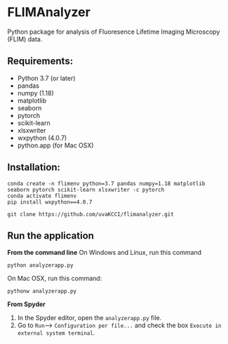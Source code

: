 # FLIMAnalyzer

Python package for analysis of Fluoresence Lifetime Imaging Microscopy (FLIM) data.

## Requirements:

* Python 3.7 (or later)
* pandas
* numpy (1.18)
* matplotlib
* seaborn
* pytorch
* scikit-learn
* xlsxwriter
* wxpython (4.0.7)
* python.app (for Mac OSX)

## Installation:

```
conda create -n flimenv python=3.7 pandas numpy=1.18 matplotlib seaborn pytorch scikit-learn xlsxwriter -c pytorch
conda activate flimenv
pip install wxpython==4.0.7

git clone https://github.com/uvaKCCI/flimanalyzer.git
```

## Run the application

**From the command line**
On Windows and Linux, run this command
```
python analyzerapp.py
```

On Mac OSX, run this command:
```
pythonw analyzerapp.py
```

**From Spyder**
1. In the Spyder editor, open the `analyzerapp.py` file.
2. Go to `Run`--> `Configuration per file...` and check the box `Execute in external system terminal`.
